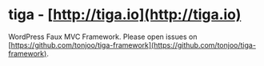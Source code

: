# tiga - [http://tiga.io](http://tiga.io)
WordPress Faux MVC Framework. Please open issues on [https://github.com/tonjoo/tiga-framework](https://github.com/tonjoo/tiga-framework).
